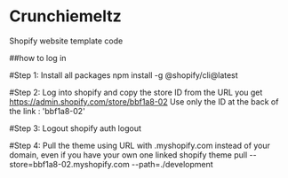 # Crunchiemeltz
Shopify website template code

##how to log in 

#Step 1: Install all packages
npm install -g @shopify/cli@latest

#Step 2: Log into shopify and copy the store ID from the URL you get
https://admin.shopify.com/store/bbf1a8-02
Use only the ID at the back of the link : 'bbf1a8-02'

#Step 3: Logout
shopify auth logout

#Step 4: Pull the theme using URL with .myshopify.com instead of your domain, even if you have your own one linked
shopify theme pull --store=bbf1a8-02.myshopify.com --path=./development
